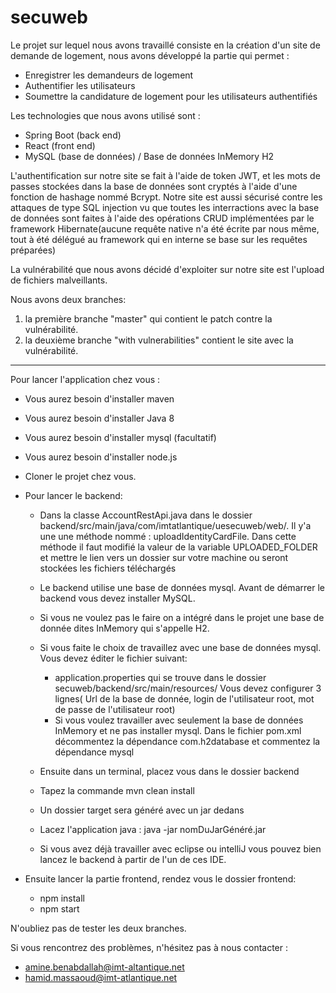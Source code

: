 # secuweb

Le projet sur lequel nous avons travaillé consiste en la création d'un site de demande de logement, nous avons développé la partie qui permet :

- Enregistrer les demandeurs de logement
- Authentifier les utilisateurs
- Soumettre la candidature de logement pour les utilisateurs authentifiés

Les technologies que nous avons utilisé sont :

- Spring Boot (back end)
- React (front end)
- MySQL (base de données) / Base de données InMemory H2

L'authentification sur notre site se fait à l'aide de token JWT, et les mots de passes stockées dans la base de données sont cryptés à l'aide d'une fonction de hashage nommé Bcrypt. 
Notre site est aussi sécurisé contre les attaques de type SQL injection vu que toutes les interractions avec la base de données sont faites à l'aide des opérations CRUD implémentées par le  framework Hibernate(aucune requête native n'a été écrite par nous même, tout à été délégué au framework qui en interne se base sur les requêtes préparées)

La vulnérabilité que nous avons décidé d'exploiter sur notre site est l'upload de fichiers malveillants.

Nous avons deux branches:
1) la première branche "master" qui contient le patch contre la vulnérabilité.
2) la deuxième branche "with vulnerabilities" contient le site avec la vulnérabilité.
----------------------------------------------------------------------------------------------------------------------------------------
Pour lancer  l'application chez vous : 
- Vous aurez besoin d'installer maven
- Vous aurez besoin d'installer Java 8 
- Vous aurez besoin d'installer mysql (facultatif) 
- Vous aurez besoin d'installer node.js 

- Cloner le projet chez vous.
- Pour lancer le backend:  
  - Dans la classe AccountRestApi.java dans le dossier backend/src/main/java/com/imtatlantique/uesecuweb/web/. Il y'a une une méthode nommé : uploadIdentityCardFile. Dans cette méthode il faut modifié la valeur de la variable UPLOADED_FOLDER et mettre le lien vers un dossier sur votre machine ou seront stockées les fichiers téléchargés
  - Le backend utilise une base de données mysql. Avant de démarrer le backend vous devez installer MySQL. 
  - Si vous ne voulez pas le faire on a intégré dans le projet une base de donnée dites InMemory qui s'appelle H2. 
  - Si vous faite le choix de travaillez avec une base de données mysql. Vous devez éditer le fichier suivant: 
    - application.properties qui se trouve dans le dossier secuweb/backend/src/main/resources/ Vous devez configurer 3 lignes( Url de la         base de donnée, login de l'utilisateur root, mot de passe de l'utilisateur root)    
    - Si vous voulez travailler avec seulement la base de données InMemory et ne pas installer mysql. Dans le fichier pom.xml décommentez       la dépendance com.h2database et commentez la dépendance mysql
  
  - Ensuite dans un terminal, placez vous dans le dossier backend
  - Tapez la commande mvn clean install
  - Un dossier target sera généré avec un jar dedans
  - Lacez l'application java : java -jar nomDuJarGénéré.jar
  - Si vous avez déjà travailler avec eclipse ou intelliJ vous pouvez bien lancez le backend à partir de l'un de ces IDE. 
    

- Ensuite lancer la partie frontend, rendez vous le dossier frontend:
    - npm install
    - npm start
  
N'oubliez pas de tester les deux branches.

Si vous rencontrez des problèmes, n'hésitez pas à nous contacter : 
- amine.benabdallah@imt-altantique.net
- hamid.massaoud@imt-atlantique.net



